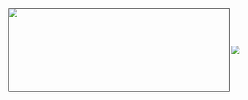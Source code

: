<a style="text-decoration: none;" href="">
  <img width=450 height=170 align="center" src="https://github-readme-stats.vercel.app/api?username=CommanderBALA&theme=midnight-purple&show_icons=true&bg_color=0D1117&hide_border=true" />
</a>
<a href="">
  <img align="center" src="https://github-readme-stats.vercel.app/api/top-langs/?username=CommanderBALA&theme=midnight-purple&layout=compact&bg_color=0D1117&hide_border=true" />
</a>


<!--
**CommanderBALA/CommanderBALA** is a ✨ _special_ ✨ repository because its `README.md` (this file) appears on your GitHub profile.
### Hi there 👋
Here are some ideas to get you started:

- 🔭 I’m currently working on ...
- 🌱 I’m currently learning ...
- 👯 I’m looking to collaborate on ...
- 🤔 I’m looking for help with ...
- 💬 Ask me about ...
- 📫 How to reach me: ...
- 😄 Pronouns: ...
- ⚡ Fun fact: ...
-->
